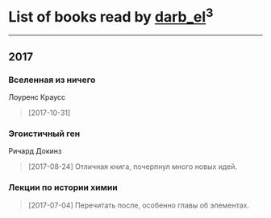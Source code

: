 # List of books read by [darb_el](http://vk.com/id184135339)<sup>3</sup>
---

## 2017

### Вселенная из ничего
Лоуренс Краусс
> [2017-10-31] 


### Эгоистичный ген
Ричард Докинз
> [2017-08-24] Отличная книга, почерпнул много новых идей.


### Лекции по истории химии
> [2017-07-04] Перечитать после, особенно главы об элементах.



